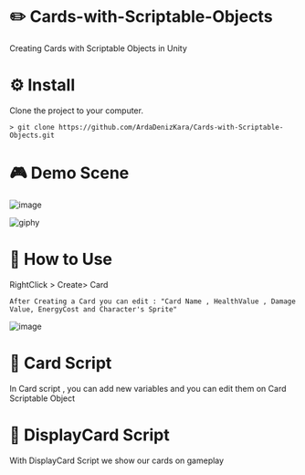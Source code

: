 # ✏️ Cards-with-Scriptable-Objects
Creating Cards with Scriptable Objects in Unity
# ⚙️ Install

Clone the project to your computer.
```
> git clone https://github.com/ArdaDenizKara/Cards-with-Scriptable-Objects.git
```
# 🎮 Demo Scene
![image](https://user-images.githubusercontent.com/56769449/212496249-ad1abac5-a919-4e66-a2ba-3db1ea61bfb6.png)

![giphy](https://user-images.githubusercontent.com/56769449/212497111-d2ffff6c-1d22-4b15-9efd-aa4d857474b6.gif)

# 📑 How to Use 

RightClick > Create> Card
```
After Creating a Card you can edit : "Card Name , HealthValue , Damage Value, EnergyCost and Character's Sprite"
```
![image](https://user-images.githubusercontent.com/56769449/212497269-f8fd7056-57dc-421f-878c-64957374ca5d.png)

# 📜 Card Script
In Card script , you can add new variables and you can edit them on  Card Scriptable Object

# 📜 DisplayCard Script
With DisplayCard Script we show our cards on gameplay 
